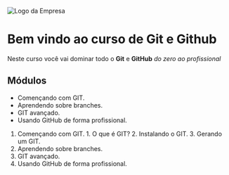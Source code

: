 ![Logo da Empresa]()
# Bem vindo ao curso de Git e Github
Neste curso você vai dominar todo o **Git** e **GitHub** _do zero ao profissional_

## Módulos
* Començando com GIT.
* Aprendendo sobre branches.
* GIT avançado.
* Usando GitHub de forma profissional.

1. Començando com GIT.
        1. O que é GIT?
        2. Instalando o GIT.
        3. Gerando um GIT.
2. Aprendendo sobre branches.
3. GIT avançado.
4. Usando GitHub de forma profissional.
